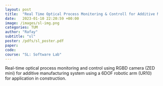 ```yaml
---
layout: post
title:  "Real Time Optical Process Monitering & Controll for Additive Manufacturing"
date:   2023-01-10 22:20:59 +00:00
image: /images/sl-img.png
categories: TUM
author: "Rafay"
subtitle: "sl"
poster: /pdfs/sl_poster.pdf
paper:
code:
course: "SL: Software Lab"
---
```


Real-time optical process monitoring and control using RGBD camera (ZED mini) for additive manufacturing system using a 6DOF robotic arm (UR10) for application in construction.